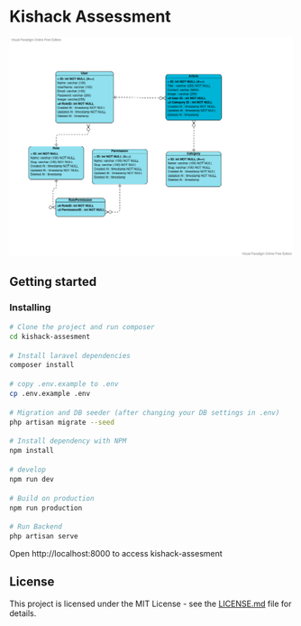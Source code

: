 # Kishack Assessment

![Kishack Assessment](./design/erd.png)

## Getting started

### Installing

```bash
# Clone the project and run composer
cd kishack-assesment

# Install laravel dependencies
composer install

# copy .env.example to .env
cp .env.example .env

# Migration and DB seeder (after changing your DB settings in .env)
php artisan migrate --seed

# Install dependency with NPM
npm install

# develop
npm run dev

# Build on production
npm run production

# Run Backend
php artisan serve
```

Open http://localhost:8000 to access kishack-assesment

## License

This project is licensed under the MIT License - see the [LICENSE.md](LICENSE) file for details.
